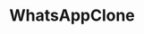 # WhatsAppClone

<!--- Video timestamp: https://www.youtube.com/watch?v=988UZFB0heA&t=14013s 

## Changes done compared to the video
- Add SHA-1 and SHA-256 fingerprints to the project by running `gradlew signingReport` and selecting the specified fingerprints for the `debug` variant.
- add `implementation 'androidx.browser:browser:1.2.0'` to `build.gradle (module:app)`. It resolves reCAPTCHA errors. --->
